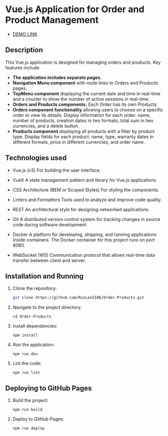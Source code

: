 # Vue.js Application for Order and Product Management

-  [DEMO LINK](https://ruslan2186.github.io/Order-Products/#/)  

## Description

This Vue.js application is designed for managing orders and products. Key features include:

- **The application includes separate pages.**
- **Navigation Menu component** with route links to Orders and Products pages.
- **TopMenu component** displaying the current date and time in real-time and a counter to show the number of active sessions in real-time.
-  **Orders and Products components.** Each Order has its own Products.
-  **Orders component functionality** allowing users to choose on a specific order to view its details. Display information for each order: name, number of products, creation dates in two formats, total sum in two currencies, and a delete button.
-  **Products component** displaying all products with a filter by product type. Display fields for each product: name, type, warranty dates in different formats, price in different currencies, and order name.

## Technologies used

- Vue.js (v3)
For building the user interface.

- VueX
A state management pattern and library for Vue.js applications.

- CSS Architecture (BEM or Scoped Styles)
For styling the components.

- Linters and Formatters
Tools used to analyze and improve code quality. 

- REST
An architectural style for designing networked applications.

- Git
A distributed version control system for tracking changes in source code during software development. 

- Docker
A platform for developing, shipping, and running applications inside containers. The Docker container for this project runs on port 8080.

- WebSocket (WS)
Communication protocol that allows real-time data transfer between client and server.

## Installation and Running

1. Clone the repository:
    ```sh
    git clone https://github.com/RusLan2186/Order-Products.git
    ```
2. Navigate to the project directory:
    ```
    cd Order-Products
    ```
3. Install dependencies:
    ```
    npm install
    ```
4. Run the application:
    ```
    npm run dev
    ```
5. Lint the code:
    ```
    npm run lint
    ```

## Deploying to GitHub Pages

1. Build the project:
    ```
    npm run build
    ```
2. Deploy to GitHub Pages:
    ```
    npm run deploy
    ```

